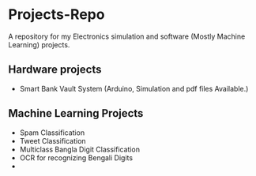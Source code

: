 # Projects-Repo
A repository for my Electronics simulation and software (Mostly Machine Learning) projects.

## Hardware projects 
* Smart Bank Vault System (Arduino, Simulation and pdf files Available.)


## Machine Learning Projects 
* Spam Classification
* Tweet Classification 
* Multiclass Bangla Digit Classification
* OCR for recognizing Bengali Digits
* 

